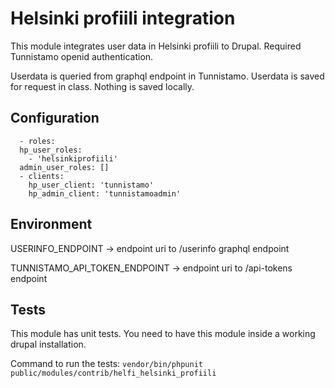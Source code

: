 # Helsinki profiili integration

This module integrates user data in Helsinki profiili to Drupal. Required Tunnistamo openid authentication.

Userdata is queried from graphql endpoint in Tunnistamo. Userdata is saved for request in class. Nothing is saved locally.

## Configuration

```
  - roles:
  hp_user_roles:
    - 'helsinkiprofiili'
  admin_user_roles: []
  - clients:
    hp_user_client: 'tunnistamo'
    hp_admin_client: 'tunnistamoadmin'

```

## Environment

USERINFO_ENDPOINT -> endpoint uri to /userinfo graphql endpoint


TUNNISTAMO_API_TOKEN_ENDPOINT -> endpoint uri to /api-tokens endpoint

## Tests

This module has unit tests. You need to have this module inside a working drupal installation.

Command to run the tests: ```vendor/bin/phpunit public/modules/contrib/helfi_helsinki_profiili```
